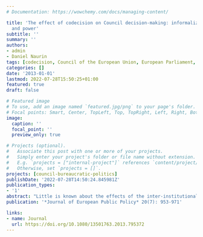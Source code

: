 ```yaml
---
# Documentation: https://wowchemy.com/docs/managing-content/

title: 'The effect of codecision on Council decision-making: informalization, politicization
  and power'
subtitle: ''
summary: ''
authors:
- admin
- Daniel Naurin
tags: [codecision, Council of the European Union, European Parliament, Presidency, network capital, politicization, trilogue, transparency, informalization, cooperation network, Council working parties]
categories: []
date: '2013-01-01'
lastmod: 2022-07-28T15:50:25+01:00
featured: true
draft: false

# Featured image
# To use, add an image named `featured.jpg/png` to your page's folder.
# Focal points: Smart, Center, TopLeft, Top, TopRight, Left, Right, BottomLeft, Bottom, BottomRight.
image:
  caption: ''
  focal_point: ''
  preview_only: true

# Projects (optional).
#   Associate this post with one or more of your projects.
#   Simply enter your project's folder or file name without extension.
#   E.g. `projects = ["internal-project"]` references `content/project/deep-learning/index.md`.
#   Otherwise, set `projects = []`.
projects: [council-bureaucratic-politics]
publishDate: '2022-07-28T14:50:24.845981Z'
publication_types:
- '1'
abstract: "Little is known about the effects of the inter-institutional linkages created through the establishment of the codecision procedure on decision-making in the Council of the European Union. After a review of the existing literature and theories on this topic, we examine to what extent the codecision procedure leads to more involvement of ministers in Council decision-making and to a more powerful position of the Presidency in the internal negotiation process of the Council. The results show that the initially positive effect of codecision on the politicization of Council decision-making has been offset in recent years by a growing lack of transparency in inter-institutional proceedings caused by the use of informal trialogue negotiations to conclude the procedure early. However, our study also suggests that the country holding the Presidency does not occupy a more privileged position in the Council's internal co-operation network as a result of these developments. Thus, with respect to the Council, informal inter-institutional negotiation practices seem to decrease the transparency of the decision-making process and the accountability of the actors involved, but they may not have as adverse an effect on who gets what in terms of policy as previously thought."
publication: '*Journal of European Public Policy* 20(7): 953-971'

links: 
- name: Journal
  url: https://doi.org/10.1080/13501763.2013.795372
---
```

